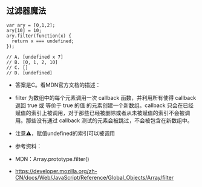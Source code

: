 ## 过滤器魔法

```
var ary = [0,1,2];
ary[10] = 10;
ary.filter(function(x) {
  return x === undefined;
});

// A. [undefined x 7]
// B. [0, 1, 2, 10]
// C. []
// D. [undefined]
```

- 答案是C。看MDN官方文档的描述：

- filter 为数组中的每个元素调用一次 callback 函数，并利用所有使得 callback 返回 true 或 等价于 true 的值 的元素创建一个新数组。callback 只会在已经赋值的索引上被调用，对于那些已经被删除或者从未被赋值的索引不会被调用。那些没有通过 callback 测试的元素会被跳过，不会被包含在新数组中。
- 注意⚠️，赋值undefined的索引可以被调用

- 参考资料：
- MDN：Array.prototype.filter()
- https://developer.mozilla.org/zh-CN/docs/Web/JavaScript/Reference/Global_Objects/Array/filter